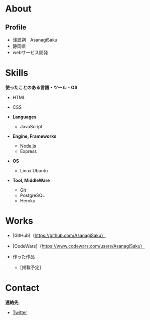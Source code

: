# About


## Profile
- 浅凪朔　AsanagiSaku
- 静岡県
- webサービス開発

# Skills
**使ったことのある言語・ツール・OS**

- HTML
- CSS

- **Languages**
  - JavaScript

- **Engine, Frameworks**
  - Node.js
  - Express

- **OS**
  - Linux Ubuntu

- **Tool, MiddleWare**
  - Git
  - PostgreSQL
  - Heroku

# Works

- [GitHub]（https://github.com/AsanagiSaku）
- [CodeWars]（https://www.codewars.com/users/AsanagiSaku）

- 作った作品
  - [掲載予定]

# Contact 
**連絡先**
- [Twitter](https://twitter.com/Asagikuu_pming)

